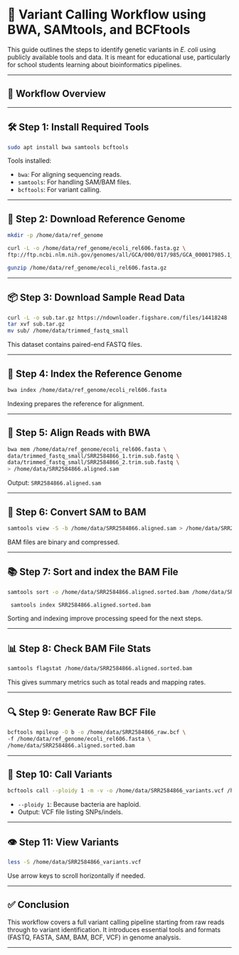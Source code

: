 
# 🧬 Variant Calling Workflow using BWA, SAMtools, and BCFtools

This guide outlines the steps to identify genetic variants in *E. coli* using publicly available tools and data. It is meant for educational use, particularly for school students learning about bioinformatics pipelines.

---

## 📌 Workflow Overview


---

## 🛠️ Step 1: Install Required Tools

```bash
sudo apt install bwa samtools bcftools
```

Tools installed:
- `bwa`: For aligning sequencing reads.
- `samtools`: For handling SAM/BAM files.
- `bcftools`: For variant calling.

---

## 📂 Step 2: Download Reference Genome

```bash
mkdir -p /home/data/ref_genome

curl -L -o /home/data/ref_genome/ecoli_rel606.fasta.gz \
ftp://ftp.ncbi.nlm.nih.gov/genomes/all/GCA/000/017/985/GCA_000017985.1_ASM1798v1/GCA_000017985.1_ASM1798v1_genomic.fna.gz

gunzip /home/data/ref_genome/ecoli_rel606.fasta.gz
```

---

## 📦 Step 3: Download Sample Read Data

```bash
curl -L -o sub.tar.gz https://ndownloader.figshare.com/files/14418248
tar xvf sub.tar.gz
mv sub/ /home/data/trimmed_fastq_small
```

This dataset contains paired-end FASTQ files.

---

## 🧬 Step 4: Index the Reference Genome

```bash
bwa index /home/data/ref_genome/ecoli_rel606.fasta
```

Indexing prepares the reference for alignment.

---

## 🧾 Step 5: Align Reads with BWA

```bash
bwa mem /home/data/ref_genome/ecoli_rel606.fasta \
data/trimmed_fastq_small/SRR2584866_1.trim.sub.fastq \
data/trimmed_fastq_small/SRR2584866_2.trim.sub.fastq \
> /home/data/SRR2584866.aligned.sam
```

Output: `SRR2584866.aligned.sam`

---

## 🔄 Step 6: Convert SAM to BAM

```bash
samtools view -S -b /home/data/SRR2584866.aligned.sam > /home/data/SRR2584866.aligned.bam
```

BAM files are binary and compressed.

---

## 📚 Step 7: Sort and index the BAM File

```bash
samtools sort -o /home/data/SRR2584866.aligned.sorted.bam /home/data/SRR2584866.aligned.bam
```

```bash
 samtools index SRR2584866.aligned.sorted.bam
```
Sorting and indexing improve processing speed for the next steps.

---

## 📊 Step 8: Check BAM File Stats

```bash
samtools flagstat /home/data/SRR2584866.aligned.sorted.bam
```

This gives summary metrics such as total reads and mapping rates.

---

## 🔍 Step 9: Generate Raw BCF File

```bash
bcftools mpileup -O b -o /home/data/SRR2584866_raw.bcf \
-f /home/data/ref_genome/ecoli_rel606.fasta \
/home/data/SRR2584866.aligned.sorted.bam
```

---

## 🧬 Step 10: Call Variants

```bash
bcftools call --ploidy 1 -m -v -o /home/data/SRR2584866_variants.vcf /home/data/SRR2584866_raw.bcf
```

- `--ploidy 1`: Because bacteria are haploid.
- Output: VCF file listing SNPs/indels.

---

## 👁️ Step 11: View Variants

```bash
less -S /home/data/SRR2584866_variants.vcf
```

Use arrow keys to scroll horizontally if needed.

---

## ✅ Conclusion

This workflow covers a full variant calling pipeline starting from raw reads through to variant identification. It introduces essential tools and formats (FASTQ, FASTA, SAM, BAM, BCF, VCF) in genome analysis.

---
